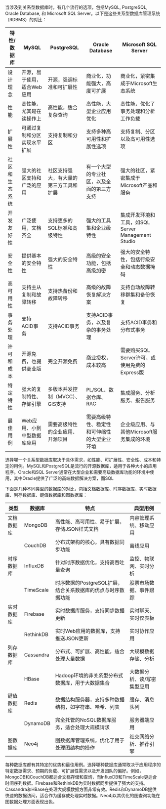 



当涉及到关系型数据库时，有几个流行的选项，包括MySQL, PostgreSQL, Oracle Database, 和 Microsoft SQL Server。以下是这些关系型数据库管理系统（RDBMS）的对比：

| 特性/数据库    | MySQL                        | PostgreSQL                             | Oracle Database                              | Microsoft SQL Server                               |
| -------------- | ---------------------------- | -------------------------------------- | -------------------------------------------- | -------------------------------------------------- |
| 设计理念       | 开源，易于使用，适合Web应用  | 开源，强调标准和可扩展性               | 商业化，功能强大，高度可扩展                 | 商业化，紧密集成于Microsoft生态系统                |
| 性能           | 高性能，尤其是在读操作上     | 高性能，适合复杂查询                   | 高性能，大型企业应用优化                     | 高性能，优化了事务处理和分析工作负载               |
| 扩展性         | 可通过复制和分区实现水平扩展 | 支持复制和分区                         | 支持多种高可用性和扩展性选项                 | 支持复制、分区以及高可用性选项                     |
| 社区和生态系统 | 强大的社区支持和广泛的应用   | 社区支持强大，有大量的第三方工具和扩展 | 有一个大型的专业社区，以及全面的第三方支持   | 强大的社区，紧密集成于Microsoft产品和服务          |
| 开发友好性     | 广泛使用，文档齐全           | 支持更多的SQL标准和高级特性            | 强大的工具集和企业级特性                     | 集成开发环境和工具，如SQL Server Management Studio |
| 安全性         | 提供基本的安全特性           | 强大的安全特性                         | 高级的安全功能，包括高级加密                 | 强大的安全特性，包括行级安全和动态数据掩码         |
| 高可用性       | 支持主从复制和故障转移       | 支持热备份和故障转移                   | 高级的故障恢复解决方案                       | 支持自动故障转移群集和备份恢复                     |
| 事务处理       | 支持ACID事务                 | 支持ACID事务                           | 支持ACID事务，以及复杂的事务处理             | 支持ACID事务和分布式事务                           |
| 许可和成本     | 开源免费，也提供商业版       | 完全开源免费                           | 商业授权，成本较高                           | 需要购买SQL Server许可，或使用免费的Express版      |
| 特定特性       | 强大的复制特性、存储引擎     | 多版本并发控制（MVCC）、GIS支持        | PL/SQL、数据仓库、RAC                        | 集成服务、分析服务、报告服务                       |
| 最佳用例       | Web应用、小到中型数据库应用  | 需要高级特性的企业应用、开源项目       | 需要高级特性、稳定性和可伸缩性的大型企业环境 | 企业级应用、与其他Microsoft服务集成的环境          |

选择哪一个关系型数据库取决于具体需求，如性能、可扩展性、安全性、成本和特定的用例。MySQL和PostgreSQL是流行的开源数据库，适用于各种大小的应用程序。Oracle和SQL Server通常在大型企业和需要高级数据库功能的环境中使用，其中Oracle提供了广泛的高端数据解决方案，而SQL



下面是几种不同类型的数据库的对比，包括文档数据库、时序数据库、实时数据库、列存数据库、键值数据库和图数据库：

| 类型       | 数据库    | 特点                                                         | 典型用例                    |
| ---------- | --------- | ------------------------------------------------------------ | --------------------------- |
| 文档数据库 | MongoDB   | 高性能、高可用性、易于扩展，存储JSON样式文档                 | 内容管理系统、移动应用      |
|            | CouchDB   | 分布式架构的核心，具有数据同步功能                           | 离线应用                    |
| 时序数据库 | InfluxDB  | 针对时序数据优化，支持高吞吐量查询                           | 监控、物联网、实时分析      |
|            | TimeScale | 时序数据的PostgreSQL扩展，结合关系数据库的优点与时序数据功能 | 股票市场数据、事件跟踪      |
| 实时数据库 | Firebase  | 实时数据库服务，支持同步数据更新                             | 实时聊天、实时仪表板        |
|            | RethinkDB | 实时Web应用的数据库，支持推送JSON更新                        | 实时协作应用                |
| 列存数据库 | Cassandra | 分布式、可扩展、高性能，适合处理大量数据                     | 大规模数据存储、分析        |
|            | HBase     | Hadoop环境的非关系型分布式数据库，用于大数据集合             | 大数据分析、读/写密集型应用 |
| 键值数据库 | Redis     | 数据结构服务器，支持多种数据结构，如字符串、哈希、列表       | 缓存、消息队列              |
|            | DynamoDB  | 完全托管的NoSQL数据库服务，适合处理大规模请求                | 服务器端应用                |
| 图数据库   | Neo4j     | 图数据库管理系统，优化了用于处理图结构的操作                 | 社交网络分析、推荐引擎      |

每种数据库都有其特定的优势和最佳用例。选择哪种数据库通常取决于应用程序的特定数据需求、预期的负载、可扩展性需求以及开发团队的偏好。例如，MongoDB和CouchDB都适合文档存储和查询，而InfluxDB和TimeScale更适合时间序列数据。Firebase和RethinkDB为实时数据同步提供了强大的支持。Cassandra和HBase在处理大规模数据方面非常有效。Redis和DynamoDB提供快速的数据访问，适合作为缓存或处理实时数据。Neo4j以其优化的图查询功能在图数据处理方面表现出色。




